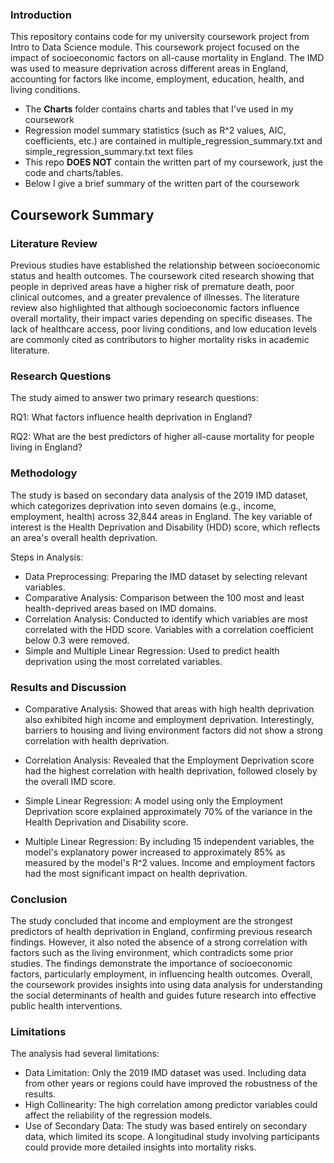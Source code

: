 ### Introduction
This repository contains code for my university coursework project from Intro to Data Science module. This coursework project focused on the impact of socioeconomic factors on all-cause mortality in England. The IMD was used to measure
deprivation across different areas in England, accounting for factors like income, employment, education, health, and living conditions.
- The **Charts** folder contains charts and tables that I've used in my coursework
- Regression model summary statistics (such as R^2 values, AIC, coefficients, etc.) are contained in multiple_regression_summary.txt and simple_regression_summary.txt text files
- This repo **DOES NOT** contain the written part of my coursework, just the code and charts/tables.
- Below I give a brief summary of the written part of the coursework

## Coursework Summary

### Literature Review
Previous studies have established the relationship between socioeconomic status and health outcomes. The coursework cited research showing that people in deprived areas have a higher risk of premature death,
poor clinical outcomes, and a greater prevalence of illnesses. The literature review also highlighted that although socioeconomic factors influence overall mortality, their impact varies depending on specific diseases.
The lack of healthcare access, poor living conditions, and low education levels are commonly cited as contributors to higher mortality risks in academic literature.

### Research Questions
The study aimed to answer two primary research questions:

RQ1: What factors influence health deprivation in England?

RQ2: What are the best predictors of higher all-cause mortality for people living in England?

### Methodology
The study is based on secondary data analysis of the 2019 IMD dataset, which categorizes deprivation into seven domains (e.g., income, employment, health) across 32,844 areas in England. The key variable of interest is the Health Deprivation and Disability (HDD) score, which reflects an area's overall health deprivation.

Steps in Analysis:
- Data Preprocessing: Preparing the IMD dataset by selecting relevant variables.
- Comparative Analysis: Comparison between the 100 most and least health-deprived areas based on IMD domains.
- Correlation Analysis: Conducted to identify which variables are most correlated with the HDD score. Variables with a correlation coefficient below 0.3 were removed.
- Simple and Multiple Linear Regression: Used to predict health deprivation using the most correlated variables.
### Results and Discussion
- Comparative Analysis: Showed that areas with high health deprivation also exhibited high income and employment deprivation. Interestingly, barriers to housing and living environment factors did not show a strong correlation with health deprivation.

- Correlation Analysis: Revealed that the Employment Deprivation score had the highest correlation with health deprivation, followed closely by the overall IMD score.

- Simple Linear Regression: A model using only the Employment Deprivation score explained approximately 70% of the variance in the Health Deprivation and Disability score.

- Multiple Linear Regression: By including 15 independent variables, the model's explanatory power increased to approximately 85% as measured by the model's R^2 values. Income and employment factors had the most significant impact on health deprivation.

### Conclusion
The study concluded that income and employment are the strongest predictors of health deprivation in England, confirming previous research findings. However, it also noted the absence of a strong correlation with factors such as the living environment, which contradicts some prior studies.
The findings demonstrate the importance of socioeconomic factors, particularly employment, in influencing health outcomes. Overall, the coursework provides insights into using data analysis for understanding the social determinants of health and guides future research into effective public health interventions.

### Limitations
The analysis had several limitations:

- Data Limitation: Only the 2019 IMD dataset was used. Including data from other years or regions could have improved the robustness of the results.
- High Collinearity: The high correlation among predictor variables could affect the reliability of the regression models.
- Use of Secondary Data: The study was based entirely on secondary data, which limited its scope. A longitudinal study involving participants could provide more detailed insights into mortality risks.

